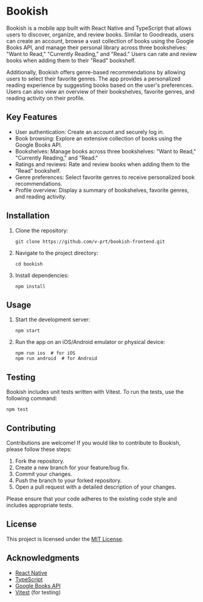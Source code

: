 # Bookish

Bookish is a mobile app built with React Native and TypeScript that allows users to discover, organize, and review books. Similar to Goodreads, users can create an account, browse a vast collection of books using the Google Books API, and manage their personal library across three bookshelves: "Want to Read," "Currently Reading," and "Read." Users can rate and review books when adding them to their "Read" bookshelf.

Additionally, Bookish offers genre-based recommendations by allowing users to select their favorite genres. The app provides a personalized reading experience by suggesting books based on the user's preferences. Users can also view an overview of their bookshelves, favorite genres, and reading activity on their profile.

## Key Features

- User authentication: Create an account and securely log in.
- Book browsing: Explore an extensive collection of books using the Google Books API.
- Bookshelves: Manage books across three bookshelves: "Want to Read," "Currently Reading," and "Read."
- Ratings and reviews: Rate and review books when adding them to the "Read" bookshelf.
- Genre preferences: Select favorite genres to receive personalized book recommendations.
- Profile overview: Display a summary of bookshelves, favorite genres, and reading activity.

## Installation

1. Clone the repository:
   ```shell
   git clone https://github.com/v-prt/bookish-frontend.git
   ```
2. Navigate to the project directory:
   ```shell
   cd bookish
   ```
3. Install dependencies:
   ```shell
   npm install
   ```

## Usage

1. Start the development server:
   ```shell
   npm start
   ```
2. Run the app on an iOS/Android emulator or physical device:
   ```shell
   npm run ios  # for iOS
   npm run android  # for Android
   ```

## Testing

Bookish includes unit tests written with Vitest. To run the tests, use the following command:
```shell
npm test
```

## Contributing

Contributions are welcome! If you would like to contribute to Bookish, please follow these steps:

1. Fork the repository.
2. Create a new branch for your feature/bug fix.
3. Commit your changes.
4. Push the branch to your forked repository.
5. Open a pull request with a detailed description of your changes.

Please ensure that your code adheres to the existing code style and includes appropriate tests.

## License

This project is licensed under the [MIT License](LICENSE).

## Acknowledgments

- [React Native](https://reactnative.dev/)
- [TypeScript](https://www.typescriptlang.org/)
- [Google Books API](https://developers.google.com/books)
- [Vitest](https://vitest.dev/) (for testing)
